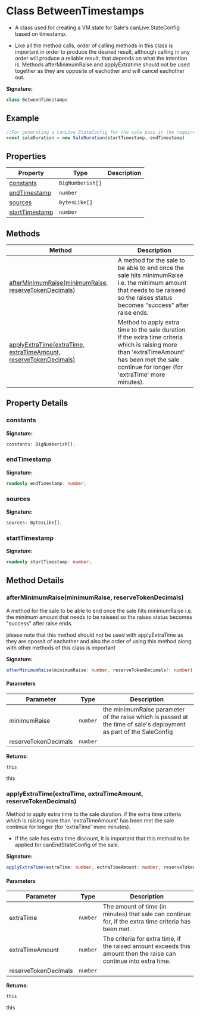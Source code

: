 
# Class BetweenTimestamps

- A class used for creating a VM state for Sale's canLive StateConfig based on timestamp.

- Like all the method calls, order of calling methods in this class is important in order to produce the desired result, although calling in any order will produce a reliable result, that depends on what the intention is. Methods afterMinimumRaise and applyExtratime should not be used together as they are opposite of eachother and will cancel eachother out.

<b>Signature:</b>

```typescript
class BetweenTimestamps 
```

## Example


```typescript
//For generating a canLive StateConfig for the sale pass in the required arguments to the constructor.
const saleDuration = new SaleDuration(startTimestamp, endTimestamp)

```

## Properties

|  Property | Type | Description |
|  --- | --- | --- |
|  [constants](./betweentimestamps.md#constants-property) | `BigNumberish[]` |  |
|  [endTimestamp](./betweentimestamps.md#endTimestamp-property) | `number` |  |
|  [sources](./betweentimestamps.md#sources-property) | `BytesLike[]` |  |
|  [startTimestamp](./betweentimestamps.md#startTimestamp-property) | `number` |  |

## Methods

|  Method | Description |
|  --- | --- |
|  [afterMinimumRaise(minimumRaise, reserveTokenDecimals)](./betweentimestamps.md#afterMinimumRaise-method-1) | A method for the sale to be able to end once the sale hits minimumRaise i.e. the minimum amount that needs to be raiseed so the raises status becomes "success" after raise ends. |
|  [applyExtraTime(extraTime, extraTimeAmount, reserveTokenDecimals)](./betweentimestamps.md#applyExtraTime-method-1) | Method to apply extra time to the sale duration. if the extra time criteria which is raising more than 'extraTimeAmount' has been met the sale continue for longer (for 'extraTime' more minutes). |

## Property Details

<a id="constants-property"></a>

### constants

<b>Signature:</b>

```typescript
constants: BigNumberish[];
```

<a id="endTimestamp-property"></a>

### endTimestamp

<b>Signature:</b>

```typescript
readonly endTimestamp: number;
```

<a id="sources-property"></a>

### sources

<b>Signature:</b>

```typescript
sources: BytesLike[];
```

<a id="startTimestamp-property"></a>

### startTimestamp

<b>Signature:</b>

```typescript
readonly startTimestamp: number;
```

## Method Details

<a id="afterMinimumRaise-method-1"></a>

### afterMinimumRaise(minimumRaise, reserveTokenDecimals)

A method for the sale to be able to end once the sale hits minimumRaise i.e. the minimum amount that needs to be raiseed so the raises status becomes "success" after raise ends.

please note that this method should not be used with applyExtraTime as they are opossit of eachother and also the order of using this method along with other methods of this class is important

<b>Signature:</b>

```typescript
afterMinimumRaise(minimumRaise: number, reserveTokenDecimals?: number): this;
```

#### Parameters

|  Parameter | Type | Description |
|  --- | --- | --- |
|  minimumRaise | `number` | the minimumRaise parameter of the raise which is passed at the time of sale's deployment as part of the SaleConfig |
|  reserveTokenDecimals | `number` |  |

<b>Returns:</b>

`this`

this

<a id="applyExtraTime-method-1"></a>

### applyExtraTime(extraTime, extraTimeAmount, reserveTokenDecimals)

Method to apply extra time to the sale duration. if the extra time criteria which is raising more than 'extraTimeAmount' has been met the sale continue for longer (for 'extraTime' more minutes).

- If the sale has extra time discount, it is important that this method to be applied for canEndStateConfig of the sale.

<b>Signature:</b>

```typescript
applyExtraTime(extraTime: number, extraTimeAmount: number, reserveTokenDecimals?: number): this;
```

#### Parameters

|  Parameter | Type | Description |
|  --- | --- | --- |
|  extraTime | `number` | The amount of time (in minutes) that sale can continue for, if the extra time criteria has been met. |
|  extraTimeAmount | `number` | The criteria for extra time, if the raised amount exceeds this amount then the raise can continue into extra time. |
|  reserveTokenDecimals | `number` |  |

<b>Returns:</b>

`this`

this

